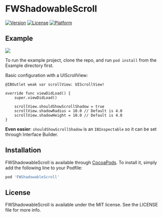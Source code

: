 # FWShadowableScroll

[![Version](https://img.shields.io/cocoapods/v/FWShadowableScroll.svg?style=flat)](https://cocoapods.org/pods/FWShadowableScroll)
[![License](https://img.shields.io/cocoapods/l/FWShadowableScroll.svg?style=flat)](https://cocoapods.org/pods/FWShadowableScroll)
[![Platform](https://img.shields.io/cocoapods/p/FWShadowableScroll.svg?style=flat)](https://cocoapods.org/pods/FWShadowableScroll)

## Example

![](https://thumbs.gfycat.com/IndelibleMemorableAustralianfurseal-size_restricted.gif)

To run the example project, clone the repo, and run `pod install` from the Example directory first.

Basic configuration with a UIScrollView:
```
@IBOutlet weak var scrollView: UIScrollView!

override func viewDidLoad() {
    super.viewDidLoad()
    
    scrollView.shouldShowScrollShadow = true
    scrollView.shadowRadius = 10.0 // Default is 4.0
    scrollView.shadowHeight = 10.0 // Default is 4.0
}
```

**Even easier**: `shouldShowScrollShadow` is an `IBInspectable` so it can be set through Interface Builder.

## Installation

FWShadowableScroll is available through [CocoaPods](https://cocoapods.org). To install
it, simply add the following line to your Podfile:

```ruby
pod 'FWShadowableScroll'
```

## License

FWShadowableScroll is available under the MIT license. See the LICENSE file for more info.
